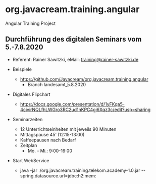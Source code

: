 # org.javacream.training.angular
Angular Training Project

## Durchführung des digitalen Seminars vom 5.-7.8.2020

* Referent: Rainer Sawitzki, eMail: training@rainer-sawitzki.de

* Beispiele
  * https://github.com/Javacream/org.javacream.training.angular
    *  Branch landesamt_5.8.2020
    
* Digitales Flipchart
  * https://docs.google.com/presentation/d/1yFKqa5-4civirNQLfhLWGro3RC2ud1nKPC4gj6Xqz3c/edit?usp=sharing

* Seminarzeiten
  * 12 Unterrichtseinheiten mit jeweils 90 Minuten
  * Mittagspause 45’ (12:15-13:00)
  * Kaffeepausen nach Bedarf
  * Zeitplan 
    * Mo. - Mi.:  9:00-16:00

* Start WebService
  * java -jar ./org.javacream.training.telekom.academy-1.0.jar --spring.datasource.url=jdbc:h2:mem:

